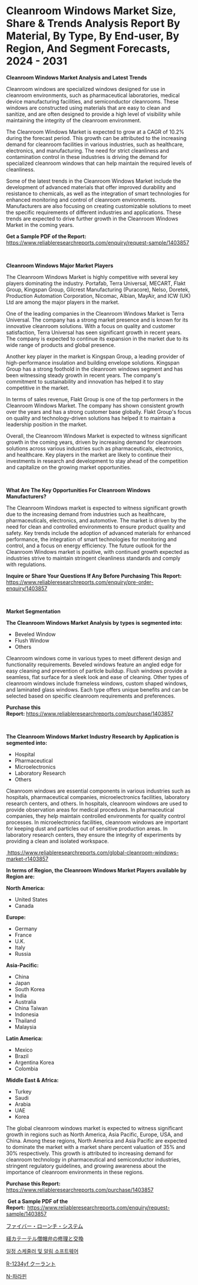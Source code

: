 <p><h1>Cleanroom Windows Market Size, Share & Trends Analysis Report By Material, By Type, By End-user, By Region, And Segment Forecasts, 2024 - 2031</h1></p><p><strong>Cleanroom Windows Market Analysis and Latest Trends</strong></p>
<p><p>Cleanroom windows are specialized windows designed for use in cleanroom environments, such as pharmaceutical laboratories, medical device manufacturing facilities, and semiconductor cleanrooms. These windows are constructed using materials that are easy to clean and sanitize, and are often designed to provide a high level of visibility while maintaining the integrity of the cleanroom environment.</p><p>The Cleanroom Windows Market is expected to grow at a CAGR of 10.2% during the forecast period. This growth can be attributed to the increasing demand for cleanroom facilities in various industries, such as healthcare, electronics, and manufacturing. The need for strict cleanliness and contamination control in these industries is driving the demand for specialized cleanroom windows that can help maintain the required levels of cleanliness.</p><p>Some of the latest trends in the Cleanroom Windows Market include the development of advanced materials that offer improved durability and resistance to chemicals, as well as the integration of smart technologies for enhanced monitoring and control of cleanroom environments. Manufacturers are also focusing on creating customizable solutions to meet the specific requirements of different industries and applications. These trends are expected to drive further growth in the Cleanroom Windows Market in the coming years.</p></p>
<p><strong>Get a Sample PDF of the Report:&nbsp;</strong> <a href="https://www.reliableresearchreports.com/enquiry/request-sample/1403857">https://www.reliableresearchreports.com/enquiry/request-sample/1403857</a></p>
<p>&nbsp;</p>
<p><strong>Cleanroom Windows Major Market Players</strong></p>
<p><p>The Cleanroom Windows Market is highly competitive with several key players dominating the industry. Portafab, Terra Universal, MECART, Flakt Group, Kingspan Group, Gilcrest Manufacturing (Puracore), Nelso, Doretek, Production Automation Corporation, Nicomac, Albian, MayAir, and ICW (UK) Ltd are among the major players in the market.</p><p>One of the leading companies in the Cleanroom Windows Market is Terra Universal. The company has a strong market presence and is known for its innovative cleanroom solutions. With a focus on quality and customer satisfaction, Terra Universal has seen significant growth in recent years. The company is expected to continue its expansion in the market due to its wide range of products and global presence.</p><p>Another key player in the market is Kingspan Group, a leading provider of high-performance insulation and building envelope solutions. Kingspan Group has a strong foothold in the cleanroom windows segment and has been witnessing steady growth in recent years. The company's commitment to sustainability and innovation has helped it to stay competitive in the market.</p><p>In terms of sales revenue, Flakt Group is one of the top performers in the Cleanroom Windows Market. The company has shown consistent growth over the years and has a strong customer base globally. Flakt Group's focus on quality and technology-driven solutions has helped it to maintain a leadership position in the market.</p><p>Overall, the Cleanroom Windows Market is expected to witness significant growth in the coming years, driven by increasing demand for cleanroom solutions across various industries such as pharmaceuticals, electronics, and healthcare. Key players in the market are likely to continue their investments in research and development to stay ahead of the competition and capitalize on the growing market opportunities.</p></p>
<p>&nbsp;</p>
<p><strong>What Are The Key Opportunities For Cleanroom Windows Manufacturers?</strong></p>
<p><p>The Cleanroom Windows market is expected to witness significant growth due to the increasing demand from industries such as healthcare, pharmaceuticals, electronics, and automotive. The market is driven by the need for clean and controlled environments to ensure product quality and safety. Key trends include the adoption of advanced materials for enhanced performance, the integration of smart technologies for monitoring and control, and a focus on energy efficiency. The future outlook for the Cleanroom Windows market is positive, with continued growth expected as industries strive to maintain stringent cleanliness standards and comply with regulations.</p></p>
<p><strong>Inquire or Share Your Questions If Any Before Purchasing This Report:</strong> <a href="https://www.reliableresearchreports.com/enquiry/pre-order-enquiry/1403857">https://www.reliableresearchreports.com/enquiry/pre-order-enquiry/1403857</a></p>
<p>&nbsp;</p>
<p><strong>Market Segmentation</strong></p>
<p><strong>The Cleanroom Windows Market Analysis by types is segmented into:</strong></p>
<p><ul><li>Beveled Window</li><li>Flush Window</li><li>Others</li></ul></p>
<p><p>Cleanroom windows come in various types to meet different design and functionality requirements. Beveled windows feature an angled edge for easy cleaning and prevention of particle buildup. Flush windows provide a seamless, flat surface for a sleek look and ease of cleaning. Other types of cleanroom windows include frameless windows, custom shaped windows, and laminated glass windows. Each type offers unique benefits and can be selected based on specific cleanroom requirements and preferences.</p></p>
<p><strong>Purchase this Report:&nbsp;</strong><a href="https://www.reliableresearchreports.com/purchase/1403857">https://www.reliableresearchreports.com/purchase/1403857</a></p>
<p>&nbsp;</p>
<p><strong>The Cleanroom Windows Market Industry Research by Application is segmented into:</strong></p>
<p><ul><li>Hospital</li><li>Pharmaceutical</li><li>Microelectronics</li><li>Laboratory Research</li><li>Others</li></ul></p>
<p><p>Cleanroom windows are essential components in various industries such as hospitals, pharmaceutical companies, microelectronics facilities, laboratory research centers, and others. In hospitals, cleanroom windows are used to provide observation areas for medical procedures. In pharmaceutical companies, they help maintain controlled environments for quality control processes. In microelectronics facilities, cleanroom windows are important for keeping dust and particles out of sensitive production areas. In laboratory research centers, they ensure the integrity of experiments by providing a clean and isolated workspace.</p></p>
<p><a href="https://www.reliableresearchreports.com/global-cleanroom-windows-market-r1403857">&nbsp;https://www.reliableresearchreports.com/global-cleanroom-windows-market-r1403857</a></p>
<p><strong>In terms of Region, the Cleanroom Windows Market Players available by Region are:</strong></p>
<p>
    <p> <strong> North America: </strong>
        <ul>
            <li>United States</li>
            <li>Canada</li>
        </ul>
        </p> 
    <p> <strong> Europe: </strong>
        <ul>
            <li>Germany</li>
            <li>France</li>
            <li>U.K.</li>
            <li>Italy</li>
            <li>Russia</li>
        </ul>
        </p> 
    <p> <strong> Asia-Pacific: </strong>
        <ul>
            <li>China</li>
            <li>Japan</li>
            <li>South Korea</li>
            <li>India</li>
            <li>Australia</li>
            <li>China Taiwan</li>
            <li>Indonesia</li>
            <li>Thailand</li>
            <li>Malaysia</li>
        </ul>
        </p> 
    <p> <strong> Latin America: </strong>
        <ul>
            <li>Mexico</li>
            <li>Brazil</li>
            <li>Argentina Korea</li>
            <li>Colombia</li>
        </ul>
        </p> 
    <p> <strong> Middle East & Africa: </strong>
        <ul>
            <li>Turkey</li>
            <li>Saudi</li>
            <li>Arabia</li>
            <li>UAE</li>
            <li>Korea</li>
        </ul>
    </p>
    </p>
<p><p>The global cleanroom windows market is expected to witness significant growth in regions such as North America, Asia Pacific, Europe, USA, and China. Among these regions, North America and Asia Pacific are expected to dominate the market with a market share percent valuation of 35% and 30% respectively. This growth is attributed to increasing demand for cleanroom technology in pharmaceutical and semiconductor industries, stringent regulatory guidelines, and growing awareness about the importance of cleanroom environments in these regions.</p></p>
<p><strong>Purchase this Report: </strong><a href="https://www.reliableresearchreports.com/purchase/1403857">https://www.reliableresearchreports.com/purchase/1403857</a></p>
<p>&nbsp;<strong>Get a Sample PDF of the Report:&nbsp;&nbsp;</strong><a href="https://www.reliableresearchreports.com/enquiry/request-sample/1403857">https://www.reliableresearchreports.com/enquiry/request-sample/1403857</a></p>
<p><strong></strong></p>
<p><p><a href="https://medium.com/@najifatanjim32_39272/%E3%83%95%E3%82%A1%E3%82%A4%E3%83%90%E3%83%BC%E3%83%A9%E3%83%B3%E3%83%81%E3%82%B7%E3%82%B9%E3%83%86%E3%83%A0%E5%B8%82%E5%A0%B4-%E6%88%90%E5%8A%9F%E3%81%99%E3%82%8B%E3%83%93%E3%82%B8%E3%83%8D%E3%82%B9%E6%88%A6%E7%95%A5%E3%81%AE%E9%8D%B52031%E5%B9%B4%E3%81%BE%E3%81%A7%E3%81%AE%E4%BA%88%E6%B8%AC-5708fa0b9617">ファイバー・ローンチ・システム</a></p><p><a href="https://github.com/BrionnaBoyle/Market-Research-Report-List-1/blob/main/3397222114465.md">経カテーテル僧帽弁の修理と交換</a></p><p><a href="https://medium.com/@lewis1lillian/%EA%B8%80%EB%A1%9C%EB%B2%8C-%EC%98%88%EC%95%BD-%EC%8A%A4%EC%BC%80%EC%A4%84%EB%9F%AC-%EB%B0%8F-%EB%A6%AC%EB%A7%88%EC%9D%B8%EB%8D%94-%EC%86%8C%ED%94%84%ED%8A%B8%EC%9B%A8%EC%96%B4-%EC%8B%9C%EC%9E%A5%EC%9D%98-%EC%A2%85%ED%95%A9%EC%A0%81-%EB%B6%84%EC%84%9D-%EC%84%B1%EC%9E%A5-%ED%8A%B8%EB%A0%8C%EB%93%9C-%EB%B0%8F-%EC%8B%9C%EC%9E%A5-%EC%98%88%EC%B8%A1-2024-2031-62c025bd36e8">일정 스케줄러 및 알림 소프트웨어</a></p><p><a href="https://medium.com/@lovern8746/r-1234yf%E5%86%B7%E5%AA%92%E3%81%AE%E5%B8%82%E5%A0%B4%E3%83%AC%E3%83%9D%E3%83%BC%E3%83%88%E3%81%AF-%E3%81%93%E3%81%AE%E5%B8%82%E5%A0%B4%E3%81%AE%E6%9C%80%E6%96%B0%E3%81%AE%E3%83%88%E3%83%AC%E3%83%B3%E3%83%89%E3%81%A8%E6%88%90%E9%95%B7%E6%A9%9F%E4%BC%9A%E3%82%92%E6%98%8E%E3%82%89%E3%81%8B%E3%81%AB%E3%81%97%E3%81%A6%E3%81%84%E3%81%BE%E3%81%99-7dd5c9dbbb73">R-1234yf クーラント</a></p><p><a href="https://medium.com/@mariedawsonv31/2024%EB%85%84%EB%B6%80%ED%84%B0-2031%EB%85%84%EA%B9%8C%EC%A7%80-n-%ED%8C%8C%EB%9D%BC%ED%95%80-%EC%8B%9C%EC%9E%A5-%EC%84%B1%EC%9E%A5-%EC%A0%84%EB%A7%9D-%EB%B0%8F-%EC%8B%9C%EC%9E%A5-%EB%8F%99%ED%96%A5-%EB%B6%84%EC%84%9D-%EC%9D%91%EC%9A%A9-%EB%B6%84%EC%95%BC-%EC%A7%80%EC%97%AD-%EC%A0%84%EB%A7%9D-%EB%B0%8F-%EC%88%98%EC%9D%B5%EB%A5%A0%EC%9D%84-%ED%88%AC%EC%82%AC%ED%95%98%EA%B3%A0-%EC%9E%88%EC%8A%B5%EB%8B%88%EB%8B%A4-cagr%EC%9E%85%EB%8B%88%EB%8B%A4-c8b2ccdca9d1">N-파라핀</a></p></p>